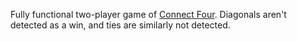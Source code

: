 Fully functional two-player game of [Connect Four](https://en.wikipedia.org/wiki/Connect_Four). Diagonals aren't detected as a win, and ties are similarly not detected.
